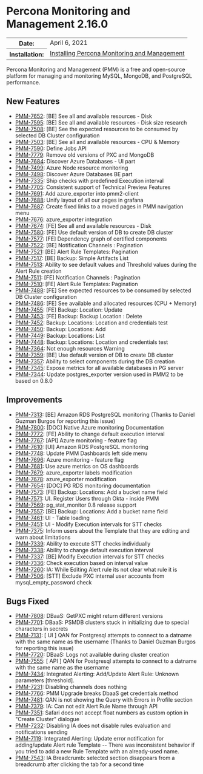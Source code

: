 # Percona Monitoring and Management 2.16.0

<table class="docutils field-list" frame="void" rules="none">
  <colgroup>
    <col class="field-name">
    <col class="field-body">
  </colgroup>
  <tbody valign="top">
    <tr class="field-odd field">
      <th class="field-name">Date:</th>
      <td class="field-body">April 6, 2021</td>
    </tr>
    <tr class="field-even field">
      <th class="field-name">Installation:</th>
      <td class="field-body">
        <a class="reference external" href="https://www.percona.com/software/pmm/quickstart">Installing Percona Monitoring and Management</a></td>
    </tr>
  </tbody>
</table>

Percona Monitoring and Management (PMM) is a free and open-source platform for managing and monitoring MySQL, MongoDB, and PostgreSQL performance.

## New Features

* [PMM-7652](https://jira.percona.com/browse/PMM-7652): [BE] See all and available resources - Disk
* [PMM-7595](https://jira.percona.com/browse/PMM-7595): [BE] See all and available resources - Disk size research
* [PMM-7508](https://jira.percona.com/browse/PMM-7508): [BE] See the expected resources to be consumed by selected DB Cluster configuration
* [PMM-7503](https://jira.percona.com/browse/PMM-7503): [BE] See all and available resources - CPU & Memory
* [PMM-7590](https://jira.percona.com/browse/PMM-7590): Define Jobs API
* [PMM-7779](https://jira.percona.com/browse/PMM-7779): Remove old versions of PXC and MongoDB
* [PMM-7684](https://jira.percona.com/browse/PMM-7684): Discover Azure Databases - UI part
* [PMM-7499](https://jira.percona.com/browse/PMM-7499): Azure Node resource monitoring
* [PMM-7498](https://jira.percona.com/browse/PMM-7498): Discover Azure Databases BE part
* [PMM-7335](https://jira.percona.com/browse/PMM-7335): Ship checks with predefined Execution interval
* [PMM-7705](https://jira.percona.com/browse/PMM-7705): Consistent support of Technical Preview Features
* [PMM-7691](https://jira.percona.com/browse/PMM-7691): Add azure_exporter into pmm2-client
* [PMM-7688](https://jira.percona.com/browse/PMM-7688): Unify layout of all our pages in grafana
* [PMM-7687](https://jira.percona.com/browse/PMM-7687): Create fixed links to a moved pages in PMM navigation menu
* [PMM-7676](https://jira.percona.com/browse/PMM-7676): azure_exporter integration
* [PMM-7674](https://jira.percona.com/browse/PMM-7674): [FE] See all and available resources - Disk
* [PMM-7580](https://jira.percona.com/browse/PMM-7580): [FE] Use default version of DB to create DB cluster
* [PMM-7577](https://jira.percona.com/browse/PMM-7577): [FE] Dependency graph of certified components
* [PMM-7522](https://jira.percona.com/browse/PMM-7522): [BE] Notification Channels : Pagination
* [PMM-7521](https://jira.percona.com/browse/PMM-7521): [BE] Alert Rule Templates: Pagination
* [PMM-7517](https://jira.percona.com/browse/PMM-7517): [BE] Backup: Simple Artifacts List
* [PMM-7513](https://jira.percona.com/browse/PMM-7513): Ability to see default values and Threshold values during the Alert Rule creation
* [PMM-7511](https://jira.percona.com/browse/PMM-7511): [FE] Notification Channels : Pagination
* [PMM-7510](https://jira.percona.com/browse/PMM-7510): [FE] Alert Rule Templates: Pagination
* [PMM-7488](https://jira.percona.com/browse/PMM-7488): [FE] See expected resources to be consumed by selected DB Cluster configuration
* [PMM-7486](https://jira.percona.com/browse/PMM-7486): [FE] See available and allocated resources (CPU + Memory)
* [PMM-7455](https://jira.percona.com/browse/PMM-7455): [FE] Backup: Location: Update
* [PMM-7453](https://jira.percona.com/browse/PMM-7453): [FE] Backup: Backup Location : Delete
* [PMM-7452](https://jira.percona.com/browse/PMM-7452): Backup: Locations: Location and credentials test
* [PMM-7450](https://jira.percona.com/browse/PMM-7450): Backup: Locations: Add
* [PMM-7449](https://jira.percona.com/browse/PMM-7449): Backup: Locations: List
* [PMM-7448](https://jira.percona.com/browse/PMM-7448): Backup: Locations: Location and credentials test
* [PMM-7364](https://jira.percona.com/browse/PMM-7364): Not enough resources Warning
* [PMM-7359](https://jira.percona.com/browse/PMM-7359): [BE] Use default version of DB to create DB cluster
* [PMM-7357](https://jira.percona.com/browse/PMM-7357): Ability to select components during the DB creation
* [PMM-7345](https://jira.percona.com/browse/PMM-7345): Expose metrics for all available databases in PG server
* [PMM-7344](https://jira.percona.com/browse/PMM-7344): Update postgres_exporter version used in PMM2 to be based on 0.8.0



## Improvements

* [PMM-7313](https://jira.percona.com/browse/PMM-7313): [BE] Amazon RDS PostgreSQL monitoring (Thanks to Daniel Guzman Burgos for reporting this issue)
* [PMM-7800](https://jira.percona.com/browse/PMM-7800): [DOC] Native Azure monitoring Documentation
* [PMM-7772](https://jira.percona.com/browse/PMM-7772): [FE] Ability to change default execution interval
* [PMM-7767](https://jira.percona.com/browse/PMM-7767): [API] Azure monitoring - feature flag
* [PMM-7610](https://jira.percona.com/browse/PMM-7610): [UI] Amazon RDS PostgreSQL monitoring
* [PMM-7748](https://jira.percona.com/browse/PMM-7748): Update PMM Dashboards left side menu
* [PMM-7696](https://jira.percona.com/browse/PMM-7696): Azure monitoring - feature flag
* [PMM-7681](https://jira.percona.com/browse/PMM-7681): Use azure metrics on OS dashboards
* [PMM-7679](https://jira.percona.com/browse/PMM-7679): azure_exporter labels modification
* [PMM-7678](https://jira.percona.com/browse/PMM-7678): azure_exporter modification
* [PMM-7654](https://jira.percona.com/browse/PMM-7654): [DOC] PG RDS monitoring documentation
* [PMM-7573](https://jira.percona.com/browse/PMM-7573): [FE] Backup: Locations: Add a bucket name field
* [PMM-7571](https://jira.percona.com/browse/PMM-7571): UI. Register Users through Okta - inside PMM
* [PMM-7569](https://jira.percona.com/browse/PMM-7569): pg_stat_monitor 0.8 release support
* [PMM-7557](https://jira.percona.com/browse/PMM-7557): [BE] Backup: Locations: Add a bucket name field
* [PMM-7461](https://jira.percona.com/browse/PMM-7461): UI - Table loading
* [PMM-7451](https://jira.percona.com/browse/PMM-7451): UI - Modify Execution intervals for STT checks
* [PMM-7375](https://jira.percona.com/browse/PMM-7375): Inform users about the Template that they are editing and warn about limitations
* [PMM-7339](https://jira.percona.com/browse/PMM-7339): Ability to execute STT checks individually
* [PMM-7338](https://jira.percona.com/browse/PMM-7338): Ability to change default execution interval
* [PMM-7337](https://jira.percona.com/browse/PMM-7337): [BE] Modify Execution intervals for STT checks
* [PMM-7336](https://jira.percona.com/browse/PMM-7336): Check execution based on interval value
* [PMM-7260](https://jira.percona.com/browse/PMM-7260): IA: While Editing Alert rule its not clear what rule it is
* [PMM-7506](https://jira.percona.com/browse/PMM-7506): [STT] Exclude PXC internal user accounts from mysql_empty_password check



## Bugs Fixed

* [PMM-7808](https://jira.percona.com/browse/PMM-7808): DBaaS: GetPXC might return different versions
* [PMM-7701](https://jira.percona.com/browse/PMM-7701): DBaaS: PSMDB clusters stuck in initializing due to special characters in secrets
* [PMM-7131](https://jira.percona.com/browse/PMM-7131): [ UI ] QAN for Postgresql attempts to connect to a datname with the same name as the username (Thanks to Daniel Guzman Burgos for reporting this issue)
* [PMM-7720](https://jira.percona.com/browse/PMM-7720): DBaaS: Logs not available during cluster creation
* [PMM-7555](https://jira.percona.com/browse/PMM-7555): [ API ] QAN for Postgresql attempts to connect to a datname with the same name as the username
* [PMM-7434](https://jira.percona.com/browse/PMM-7434): Integrated Alerting: Add/Update Alert Rule: Unknown parameters [threshold].
* [PMM-7231](https://jira.percona.com/browse/PMM-7231): Disabling channels does nothing
* [PMM-7766](https://jira.percona.com/browse/PMM-7766): PMM Upgrade breaks DbaaS get credentials method
* [PMM-7481](https://jira.percona.com/browse/PMM-7481): QAN is not showing the Query with Errors in Profile section
* [PMM-7379](https://jira.percona.com/browse/PMM-7379): IA: Can not edit Alert Rule Name through API
* [PMM-7351](https://jira.percona.com/browse/PMM-7351): Safari does not accept float numbers as custom option in "Create Cluster" dialogue
* [PMM-7232](https://jira.percona.com/browse/PMM-7232): Disabling IA does not disable rules evaluation and notifications sending
* [PMM-7119](https://jira.percona.com/browse/PMM-7119): Integrated Alerting: Update error notification for adding/update Alert rule Template -- There was inconsistent behavior if you tried to add a new Rule Template with an already-used name.
* [PMM-7543](https://jira.percona.com/browse/PMM-7543): IA Breadcrumb: selected section disappears from a breadcrumb after clicking the tab for a second time
